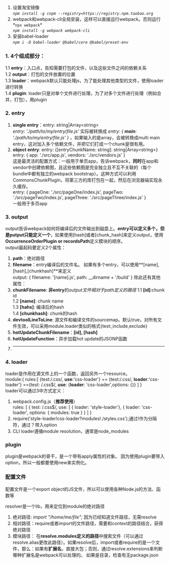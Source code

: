 1. 设置淘宝镜像    
*`npm install -g cnpm --registry=https://registry.npm.taobao.org`*    
2. webpack和webpack-cli全局安装，这样可以直接运行webpack。否则运行*` npx webpack `*    
 *`npm install -g webpack webpack-cli`*  
3. 安装babel-loader    
*`npm i -D babel-loader @babel/core @babel/preset-env`*  
   



### 1. 4个组成部分：  
1.1 **entry**：入口点，告知需要打包的文件，以及这些文件之间的依赖关系  
1.2 **output**：打包的文件放置的位置  
1.3 **loader**：webpack默认只能处理js，为了能处理其他类型的文件，使用loader进行转换  
1.4 **plugin**: loader只是对单个文件进行处理，为了对多个文件进行处理（例如合并，打包），用plugin  

### 2. entry  
1. **single entry**：entry: string|Array\<string\>    
*entry: './path/to/my/entry/file.js'* 实际被转换成 *entry: { **main**: './path/to/my/entry/file.js' }* ，如果输入的是array，会被转换成multi main entry，这对加入多个依赖文件，并把它们打成一个chunk是很有用。  
2. **object entry**:  entry: {[entryChunkName: string]: string|Array\<string\>}  
 entry: {
    app: './src/app.js',
    vendors: './src/vendors.js'
  }  
  这是最灵活的配置方式：一般用于单页app，告诉webpack，**同时**在app和vendor中创建依赖图，且这些依赖图是完全独立且不互不关联的（每个bundle中都有独立的webpack bootstrap）。这种方式可以利用CommonsChunkPlugin，将第三方的库打包在一起，然后在浏览器端实现永久缓存。  
  entry: {
    pageOne: './src/pageOne/index.js',
    pageTwo: './src/pageTwo/index.js',
    pageThree: './src/pageThree/index.js'
  }  
  一般用于多页app  
  
### 3. output  
output告诉webpack如何将编译后的文件输出到磁盘上。**entry可以定义多个，但是putput只能定义一个**，如果使用[hash]或者[chunk_hash]来定义output，使用 **OccurrenceOrderPlugin or recordsPath**定义模块的顺序。  
output最起码要定义2个属性：  
1. **path**：绝对路径  
2. **filename**：entry编译后的文件名。 如果有多个entry，可以使用**[name],[hash],[chunkhash]**来定义  
  output: {
    filename: '[name].js',
    path: __dirname + '/build'
  }
除此还有其他属性：  
1. **chunkFilename**: **非entry**的*output文件相对于path定义的路径*
1.1 **[id]**:chunk id  
1.2 **[name]**: chunk name  
1.3 **[hahs]**: 编译后的hash  
1.4 **[chunkhash]**: chunk的hash  
2. **devtoolLineToLine**: 源文件和编译文件的sourcemap。默认true，对所有文件生效，可以采用module.loader类似的格式{test:,include,exclude}  
3. **hotUpdateChunkFilename**：**[id], [hash]**  
4. **hotUpdateFunction**：异步加载hot update的JSONP函数  
5. ****  
  
### 4. loader  
loader是作用在源文件上的一个函数，返回另外一个resource。  
module:{
 rules:[
   {test:/\.css/, **use**:'css-loader'} == {test:/\.css/, **loader**:'css-loader'} =={test: /\.css$/, **use**: {**loader**: 'css-loader',options: {}}
 ]
}  
loader可以通过3中方式定义：  
1. webpack.config.js（**推荐使用**）  
rules: [
      {
        test: /\.css$/,
        use: [
          { loader: 'style-loader'},
          {
            loader: 'css-loader',
            options: {
              modules: true
            }
          }
        ]
      }
2. require('style-loader!css-loader?modules!./styles.css');通过!作为分隔符，通过？带入option  
3. CLI
loader遵循module resolution，通常是node_modules


### plugin  
plugin是webpack的骨干，是一个带有apply属性的对象。  因为使用plugin要带入option，所以一般都要使用new来实例化。  

### 配置文件  
配置文件是一个export object的JS文件，所以可以使用各种Node.js的方法、函数等  

resolver是一个lib，用来定位到module的绝对路径  
1. 绝对路径: *import "/home/me/file";*  因为已经知道文件路径，无需resolve  
2. 相对路径：require或者import的文件路径，需要和context的路径结合，获得绝对路径  
3. 模块路径： 在**resolve.modules定义的路径**中搜索文件（可以通过resolve.alias更改此路径）。如果resolve后，import或者require的是一个文件，那么：如果有**扩展名**，直接大包；否则，通过resolve.extensions来判断哪种扩展名是webpack可以处理的。  如果是目录，检查有无package.json
